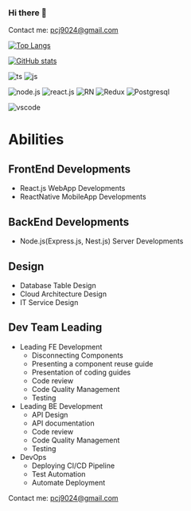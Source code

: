 ### Hi there 👋

Contact me: pcj9024@gmail.com

[![Top Langs](https://github-readme-stats.vercel.app/api/top-langs/?username=orlein)](https://github.com/anuraghazra/github-readme-stats)

[![GitHub stats](https://github-readme-stats.vercel.app/api?username=orlein)](https://github.com/anuraghazra/github-readme-stats)

![ts](https://img.shields.io/badge/TypeScript-007ACC?style=for-the-badge&logo=typescript&logoColor=white)
![js](https://img.shields.io/badge/JavaScript-F7DF1E?style=for-the-badge&logo=JavaScript&logoColor=white)

![node.js](https://img.shields.io/badge/Node.js-43853D?style=for-the-badge&logo=node.js&logoColor=white)
![react.js](https://img.shields.io/badge/React-20232A?style=for-the-badge&logo=react&logoColor=61DAFB)
![RN](https://img.shields.io/badge/React_Native-20232A?style=for-the-badge&logo=react&logoColor=61DAFB)
![Redux](https://img.shields.io/badge/Redux-593D88?style=for-the-badge&logo=redux&logoColor=white)
![Postgresql](https://img.shields.io/badge/PostgreSQL-316192?style=for-the-badge&logo=postgresql&logoColor=white)

![vscode](https://img.shields.io/badge/Visual_Studio_Code-0078D4?style=for-the-badge&logo=visual%20studio%20code&logoColor=white)


<!--
**orlein/orlein** is a ✨ _special_ ✨ repository because its `README.md` (this file) appears on your GitHub profile.

Here are some ideas to get you started:

- 🔭 I’m currently working on ...
- 🌱 I’m currently learning ...
- 👯 I’m looking to collaborate on ...
- 🤔 I’m looking for help with ...
- 💬 Ask me about ...
- 📫 How to reach me: ...
- 😄 Pronouns: ...
- ⚡ Fun fact: ...
-->

# Abilities

## FrontEnd Developments
  * React.js WebApp Developments
  * ReactNative MobileApp Developments
## BackEnd Developments
  * Node.js(Express.js, Nest.js) Server Developments
## Design
  * Database Table Design
  * Cloud Architecture Design
  * IT Service Design
## Dev Team Leading
  * Leading FE Development
    * Disconnecting Components
    * Presenting a component reuse guide
    * Presentation of coding guides
    * Code review
    * Code Quality Management
    * Testing
  * Leading BE Development
    * API Design
    * API documentation
    * Code review
    * Code Quality Management
    * Testing
  * DevOps
    * Deploying CI/CD Pipeline
    * Test Automation
    * Automate Deployment
    


Contact me: pcj9024@gmail.com


